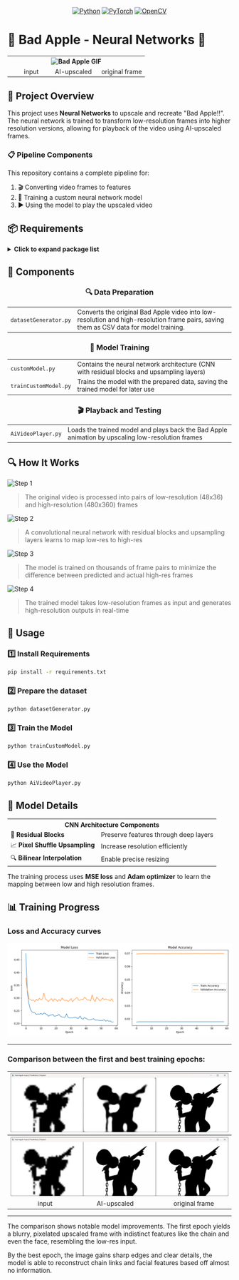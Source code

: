 <div align="center">
  
[![Python](https://img.shields.io/badge/Python-3.10+-blue?style=for-the-badge&logo=python&logoColor=white)](https://www.python.org/)
[![PyTorch](https://img.shields.io/badge/PyTorch-2.7.1-EE4C2C?style=for-the-badge&logo=pytorch&logoColor=white)](https://pytorch.org/)
[![OpenCV](https://img.shields.io/badge/OpenCV-4.12.0-5C3EE8?style=for-the-badge&logo=opencv&logoColor=white)](https://opencv.org/)

</div>

# 🍎 Bad Apple - Neural Networks 🧠

<div align="center">

<table>
  <tr>
    <th colspan="3" align="center"><img src="models/BadAppleModel_48x36_To_480x360_conv/BadApple_output.gif" alt="Bad Apple GIF" /></th>
  </tr>
  <tr>
    <td align="center">‎ ‎ ‎ ‎ ‎ ‎ ‎ ‎ input‎ ‎ ‎ ‎ ‎ ‎ ‎ </td>
    <td align="center">AI-upscaled‎‎‎ ‎ ‎ </td>
    <td align="center">original frame</td>
  </tr>
</table>

</div>

## 🌟 Project Overview

This project uses **Neural Networks** to upscale and recreate "Bad Apple!!". The neural network is trained to transform low-resolution frames into higher resolution versions, allowing for playback of the video using AI-upscaled frames.

<div align="left">
  
### 📋 Pipeline Components

</div>

This repository contains a complete pipeline for:
1. 🎬 Converting video frames to features
2. 🔄 Training a custom neural network model
3. ▶ Using the model to play the upscaled video

## 📦 Requirements

<details>
<summary><b>Click to expand package list</b></summary>

```
matplotlib==3.10.5
numpy==2.2.6
opencv-python==4.12.0.88
pandas==2.3.1
scikit-learn==1.7.1
torch==2.7.1+cu128
torchvision==0.22.1+cu128
```
</details>

## 🧩 Components

<div align="center">
  
### 🔍 Data Preparation
  
</div>

<table>
  <tr>
    <td><code>datasetGenerator.py</code></td>
    <td>Converts the original Bad Apple video into low-resolution and high-resolution frame pairs, saving them as CSV data for model training.</td>
  </tr>
</table>

<div align="center">
  
### 🧪 Model Training
  
</div>

<table>
  <tr>
    <td><code>customModel.py</code></td>
    <td>Contains the neural network architecture (CNN with residual blocks and upsampling layers)</td>
  </tr>
  <tr>
    <td><code>trainCustomModel.py</code></td>
    <td>Trains the model with the prepared data, saving the trained model for later use</td>
  </tr>
</table>

<div align="center">
  
### 🎬 Playback and Testing
  
</div>

<table>
  <tr>
    <td><code>AiVideoPlayer.py</code></td>
    <td>Loads the trained model and plays back the Bad Apple animation by upscaling low-resolution frames</td>
  </tr>
</table>

## 🔍 How It Works

<div align="left">
  <img src="https://img.shields.io/badge/1-Frame%20Processing-blue?style=for-the-badge" alt="Step 1"/>
</div>

> The original video is processed into pairs of low-resolution (48x36) and high-resolution (480x360) frames

<div align="left">
  <img src="https://img.shields.io/badge/2-Model%20Architecture-purple?style=for-the-badge" alt="Step 2"/>
</div>

> A convolutional neural network with residual blocks and upsampling layers learns to map low-res to high-res

<div align="left">
  <img src="https://img.shields.io/badge/3-Training-orange?style=for-the-badge" alt="Step 3"/>
</div>

> The model is trained on thousands of frame pairs to minimize the difference between predicted and actual high-res frames

<div align="left">
  <img src="https://img.shields.io/badge/4-Playback-darkgreen?style=for-the-badge" alt="Step 4"/>
</div>

> The trained model takes low-resolution frames as input and generates high-resolution outputs in real-time

## 🚀 Usage

<div align="left">
  
### 1️⃣ Install Requirements
  
</div>

```bash
pip install -r requirements.txt
```

<div align="left">
  
### 2️⃣ Prepare the dataset
  
</div>

```bash
python datasetGenerator.py
```

<div align="left">
  
### 3️⃣ Train the Model
  
</div>

```bash
python trainCustomModel.py
```

<div align="left">
  
### 4️⃣ Use the Model
  
</div>

```bash
python AiVideoPlayer.py
```

## 🧮 Model Details

<table>
  <tr>
    <th colspan="2" align="center">CNN Architecture Components</th>
  </tr>
  <tr>
    <td>🔄 <b>Residual Blocks</b></td>
    <td>Preserve features through deep layers</td>
  </tr>
  <tr>
    <td>📈 <b>Pixel Shuffle Upsampling</b></td>
    <td>Increase resolution efficiently</td>
  </tr>
  <tr>
    <td>🔍 <b>Bilinear Interpolation</b></td>
    <td>Enable precise resizing</td>
  </tr>
</table>

The training process uses **MSE loss** and **Adam optimizer** to learn the mapping between low and high resolution frames.

## 📊 Training Progress

### Loss and Accuracy curves

<div align="center">

![training History](models\BadAppleModel_48x36_To_480x360_conv\trainingHistory.png)

</div>

---

### Comparison between the first and best training epochs:


<div align="center">

<table>
  <tr>
    <th colspan="3" align="center"><img src="images/inference_epoch_1.png" alt="Training inference_epoch_1"/></th>
  </tr>
  <tr>
    <th colspan="3" align="center"><img src="images/inference_epoch_best.png" alt="Training inference_epoch_best"/></th>
  </tr>
  <tr>
    <td align="center">‎ ‎ ‎ ‎ ‎ ‎ ‎ ‎ ‎ input‎ ‎ ‎ ‎ ‎ ‎ ‎ </td>
    <td align="center">AI-upscaled‎‎‎ ‎ ‎ </td>
    <td align="center">original frame</td>
  </tr>
</table>

---

</div>

The comparison shows notable model improvements. The first epoch yields a blurry, pixelated upscaled frame with indistinct features like the chain and even the face, resembling the low-res input.

By the best epoch, the image gains sharp edges and clear details, the model is able to reconstruct chain links and facial features based off almost no information.
